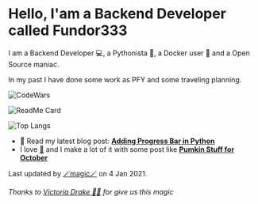 
# Hello, I'am a Backend Developer called Fundor333

I am a Backend Developer 💻, a Pythonista 🐍, a Docker user 🐋 and a Open Source maniac.

In my past I have done some work as PFY and some traveling planning.

![CodeWars](https://www.codewars.com/users/fundor333/badges/large)

![ReadMe Card](https://github-readme-stats.vercel.app/api?username=fundor333&show_icons=true&theme=nord&count_private=true)

![Top Langs](https://github-readme-stats.vercel.app/api/top-langs/?username=fundor333&theme=nord&count_private=true)
- 📰 Read my latest blog post: **[Adding Progress Bar in Python](https://fundor333.com/post/2020/adding-progress-bar-in-python/)**
- I love [🍵](https://digitaltearoom.com/) and I make a lot of it with some post like **[Pumkin Stuff for October](https://digitaltearoom.com/post/2020/pumking-stuff-for-october/)**

Last updated by [🪄magic🪄](https://victoria.dev/blog/go-automate-your-github-profile-readme/) on 4 Jan 2021.

*Thanks to [Victoria Drake 🧙‍♀️](https://victoria.dev/blog/go-automate-your-github-profile-readme/) for give us this magic*
